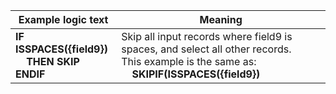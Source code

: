 
|Example logic text|Meaning|
|------------------|-------|
|**IF ISSPACES({field9})<br>&nbsp;&nbsp;&nbsp;&nbsp;THEN SKIP<br>ENDIF**|Skip all input records where field9 is spaces, and select all other records.<br>This example is the same as:<br>&nbsp;&nbsp;&nbsp;&nbsp;**SKIPIF(ISSPACES({field9})**|

